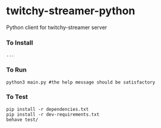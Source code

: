 # twitchy-streamer-python

Python client for twitchy-streamer server

### To Install

    ...

### To Run

    python3 main.py #the help message should be satisfactory

### To Test

    pip install -r dependencies.txt
    pip install -r dev-requirements.txt
    behave test/

